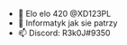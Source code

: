 - 👋 Elo elo 420 @XD123PL
- 👀 Informatyk jak sie patrzy
- 📫 Discord: R3k0J#9350 

<!---
XD123PL/XD123PL is a ✨ special ✨ repository because its `README.md` (this file) appears on your GitHub profile.
You can click the Preview link to take a look at your changes.
--->
